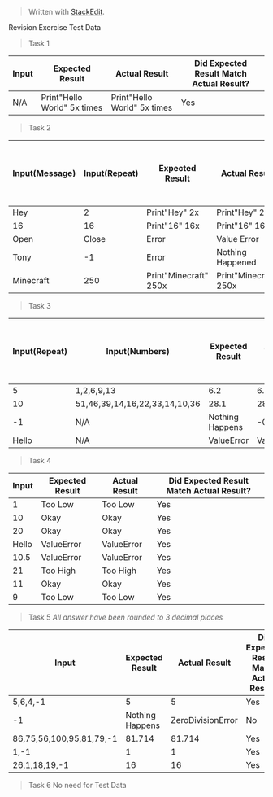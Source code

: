 


> Written with [StackEdit](https://stackedit.io/).

Revision Exercise Test Data
>Task 1

|Input| Expected Result| Actual Result| Did Expected Result Match Actual Result?|
|-|--|--|-|
|N/A|Print"Hello World" 5x times|Print"Hello World" 5x times| Yes|

>Task 2

|Input(Message)|Input(Repeat)|Expected Result| Actual Result| Did Expected Result Match Actual Result?|
|-|-|-|-|-|
|Hey|2|Print"Hey" 2x|Print"Hey" 2x|Yes|
|16|16|Print"16" 16x|Print"16" 16x|Yes|
|Open|Close|Error|Value Error|Yes|
|Tony|-1|Error|Nothing Happened|No|
|Minecraft|250|Print"Minecraft" 250x|Print"Minecraft" 250x|Yes|

>Task 3

|Input(Repeat)|Input(Numbers)|Expected Result| Actual Result| Did Expected Result Match Actual Result?|
|-|-|-|-|-|
|5|1,2,6,9,13|6.2|6.2|Yes|
|10|51,46,39,14,16,22,33,14,10,36|28.1|28.1|Yes|
|-1|N/A|Nothing Happens|-0.0|No|
|Hello|N/A|ValueError|ValueError|Yes|

>Task 4


|Input| Expected Result| Actual Result| Did Expected Result Match Actual Result?|
|-|--|--|-|
|1|Too Low|Too Low|Yes|
|10|Okay|Okay|Yes|
|20|Okay|Okay|Yes|
|Hello|ValueError|ValueError|Yes|
|10.5|ValueError|ValueError|Yes|
|21|Too High|Too High|Yes
|11|Okay|Okay|Yes|
|9|Too Low|Too Low|Yes|

>Task 5
>*All answer have been rounded to 3 decimal places*

|Input|Expected Result|Actual Result|Did Expected Result Match Actual Result?|
|-|--|--|-|
|5,6,4,-1|5|5|Yes|
|-1|Nothing Happens|ZeroDivisionError|No|
|86,75,56,100,95,81,79,-1|81.714|81.714|Yes|
|1,-1|1|1|Yes|
|26,1,18,19,-1|16|16|Yes|

>Task  6
No need for Test Data